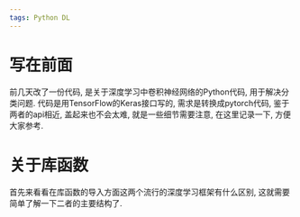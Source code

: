 ```yaml
---
tags: Python DL
---
```


# 写在前面

前几天改了一份代码, 是关于深度学习中卷积神经网络的Python代码, 用于解决分类问题. 代码是用TensorFlow的Keras接口写的, 需求是转换成pytorch代码, 鉴于两者的api相近, 盖起来也不会太难, 就是一些细节需要注意, 在这里记录一下, 方便大家参考. 



# 关于库函数

首先来看看在库函数的导入方面这两个流行的深度学习框架有什么区别, 这就需要简单了解一下二者的主要结构了. 

